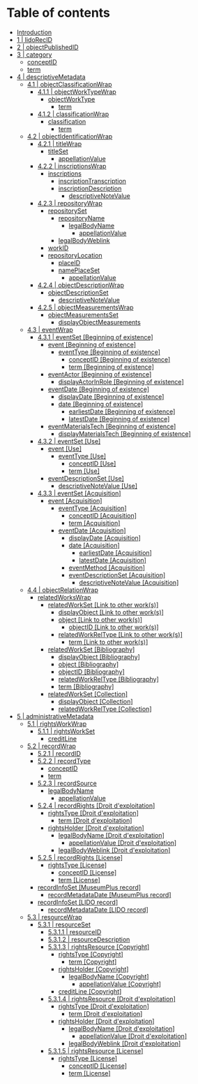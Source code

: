 # Table of contents

* [Introduction](README.md)
* [1 \| lidoRecID](lidorecid.md)
* [2 \| objectPublishedID](objectpublishedid.md)
* [3 \| category](category/README.md)
  * [conceptID](category/conceptid.md)
  * [term](category/term.md)
* [4 \| descriptiveMetadata](descriptivemetadata/README.md)
  * [4.1 \| objectClassificationWrap](descriptivemetadata/objectclassificationwrap/README.md)
    * [4.1.1 \| objectWorkTypeWrap](descriptivemetadata/objectclassificationwrap/objectworktypewrap/README.md)
      * [objectWorkType](descriptivemetadata/objectclassificationwrap/objectworktypewrap/objectworktype/README.md)
        * [term](descriptivemetadata/objectclassificationwrap/objectworktypewrap/objectworktype/term-1.md)
    * [4.1.2 \| classificationWrap](descriptivemetadata/objectclassificationwrap/classificationwrap/README.md)
      * [classification](descriptivemetadata/objectclassificationwrap/classificationwrap/classification/README.md)
        * [term](descriptivemetadata/objectclassificationwrap/classificationwrap/classification/term-2.md)
  * [4.2 \| objectIdentificationWrap](descriptivemetadata/objectidentificationwrap/README.md)
    * [4.2.1 \| titleWrap](descriptivemetadata/objectidentificationwrap/titlewrap/README.md)
      * [titleSet](descriptivemetadata/objectidentificationwrap/titlewrap/titleset/README.md)
        * [appellationValue](descriptivemetadata/objectidentificationwrap/titlewrap/titleset/appellationvalue.md)
    * [4.2.2 \| inscriptionsWrap](descriptivemetadata/objectidentificationwrap/4.2.2-or-inscriptionswrap/README.md)
      * [inscriptions](descriptivemetadata/objectidentificationwrap/4.2.2-or-inscriptionswrap/inscriptions/README.md)
        * [inscriptionTranscription](descriptivemetadata/objectidentificationwrap/4.2.2-or-inscriptionswrap/inscriptions/inscriptiontranscription.md)
        * [inscriptionDescription](descriptivemetadata/objectidentificationwrap/4.2.2-or-inscriptionswrap/inscriptions/inscriptiondescription/README.md)
          * [descriptiveNoteValue](descriptivemetadata/objectidentificationwrap/4.2.2-or-inscriptionswrap/inscriptions/inscriptiondescription/descriptivenotevalue.md)
    * [4.2.3 \| repositoryWrap](descriptivemetadata/objectidentificationwrap/repositorywrap/README.md)
      * [repositorySet](descriptivemetadata/objectidentificationwrap/repositorywrap/repositoryset/README.md)
        * [repositoryName](descriptivemetadata/objectidentificationwrap/repositorywrap/repositoryset/repositoryname/README.md)
          * [legalBodyName](descriptivemetadata/objectidentificationwrap/repositorywrap/repositoryset/repositoryname/legalbodyname/README.md)
            * [appellationValue](descriptivemetadata/objectidentificationwrap/repositorywrap/repositoryset/repositoryname/legalbodyname/appellationvalue-1.md)
        * [legalBodyWeblink](descriptivemetadata/objectidentificationwrap/repositorywrap/repositoryset/legalbodyweblink.md)
      * [workID](descriptivemetadata/objectidentificationwrap/repositorywrap/workid.md)
      * [repositoryLocation](descriptivemetadata/objectidentificationwrap/repositorywrap/repositorylocation/README.md)
        * [placeID](descriptivemetadata/objectidentificationwrap/repositorywrap/repositorylocation/placeid.md)
        * [namePlaceSet](descriptivemetadata/objectidentificationwrap/repositorywrap/repositorylocation/nameplaceset/README.md)
          * [appellationValue](descriptivemetadata/objectidentificationwrap/repositorywrap/repositorylocation/nameplaceset/appellationvalue-2.md)
    * [4.2.4 \| objectDescriptionWrap](descriptivemetadata/objectidentificationwrap/objectdescriptionwrap/README.md)
      * [objectDescriptionSet](descriptivemetadata/objectidentificationwrap/objectdescriptionwrap/objectdescriptionset/README.md)
        * [descriptiveNoteValue](descriptivemetadata/objectidentificationwrap/objectdescriptionwrap/objectdescriptionset/descriptivenotevalue.md)
    * [4.2.5 \| objectMeasurementsWrap](descriptivemetadata/objectidentificationwrap/objectmeasurementswrap/README.md)
      * [objectMeasurementsSet](descriptivemetadata/objectidentificationwrap/objectmeasurementswrap/objectmeasurementsset/README.md)
        * [displayObjectMeasurements](descriptivemetadata/objectidentificationwrap/objectmeasurementswrap/objectmeasurementsset/displayobjectmeasurements.md)
  * [4.3 \| eventWrap](descriptivemetadata/eventwrap/README.md)
    * [4.3.1 \| eventSet \[Beginning of existence\]](descriptivemetadata/eventwrap/eventset-beginning-of-existence/README.md)
      * [event \[Beginning of existence\]](descriptivemetadata/eventwrap/eventset-beginning-of-existence/event-beginning-of-existence/README.md)
        * [eventType \[Beginning of existence\]](descriptivemetadata/eventwrap/eventset-beginning-of-existence/event-beginning-of-existence/eventtype-beginning-of-existence/README.md)
          * [conceptID \[Beginning of existence\]](descriptivemetadata/eventwrap/eventset-beginning-of-existence/event-beginning-of-existence/eventtype-beginning-of-existence/conceptid-beginning-of-existence.md)
          * [term \[Beginning of existence\]](descriptivemetadata/eventwrap/eventset-beginning-of-existence/event-beginning-of-existence/eventtype-beginning-of-existence/term-beginning-of-existence.md)
      * [eventActor \[Beginning of existence\]](descriptivemetadata/eventwrap/eventset-beginning-of-existence/eventactor-beginning-of-existence/README.md)
        * [displayActorInRole \[Beginning of existence\]](descriptivemetadata/eventwrap/eventset-beginning-of-existence/eventactor-beginning-of-existence/displayactorinrole-beginning-of-existence.md)
      * [eventDate \[Beginning of existence\]](descriptivemetadata/eventwrap/eventset-beginning-of-existence/eventdate-beginning-of-existence/README.md)
        * [displayDate \[Beginning of existence\]](descriptivemetadata/eventwrap/eventset-beginning-of-existence/eventdate-beginning-of-existence/displaydate-beginning-of-existence.md)
        * [date \[Beginning of existence\]](descriptivemetadata/eventwrap/eventset-beginning-of-existence/eventdate-beginning-of-existence/date-beginning-of-existence/README.md)
          * [earliestDate \[Beginning of existence\]](descriptivemetadata/eventwrap/eventset-beginning-of-existence/eventdate-beginning-of-existence/date-beginning-of-existence/earliestdate-beginning-of-existence.md)
          * [latestDate \[Beginning of existence\]](descriptivemetadata/eventwrap/eventset-beginning-of-existence/eventdate-beginning-of-existence/date-beginning-of-existence/latestdate-beginning-of-existence.md)
      * [eventMaterialsTech \[Beginning of existence\]](descriptivemetadata/eventwrap/eventset-beginning-of-existence/eventmaterialstech-beginning-of-existence/README.md)
        * [displayMaterialsTech \[Beginning of existence\]](descriptivemetadata/eventwrap/eventset-beginning-of-existence/eventmaterialstech-beginning-of-existence/displaymaterialstech-beginning-of-existence.md)
    * [4.3.2 \| eventSet \[Use\]](descriptivemetadata/eventwrap/eventset-use/README.md)
      * [event \[Use\]](descriptivemetadata/eventwrap/eventset-use/event-use/README.md)
        * [eventType \[Use\]](descriptivemetadata/eventwrap/eventset-use/event-use/eventtype-use/README.md)
          * [conceptID  \[Use\]](descriptivemetadata/eventwrap/eventset-use/event-use/eventtype-use/conceptid-use.md)
          * [term  \[Use\]](descriptivemetadata/eventwrap/eventset-use/event-use/eventtype-use/term-use.md)
      * [eventDescriptionSet \[Use\]](descriptivemetadata/eventwrap/eventset-use/eventdescriptionset-use/README.md)
        * [descriptiveNoteValue \[Use\]](descriptivemetadata/eventwrap/eventset-use/eventdescriptionset-use/descriptivenotevalue-use.md)
    * [4.3.3 \| eventSet \[Acquisition\]](descriptivemetadata/eventwrap/eventset-acquisition/README.md)
      * [event \[Acquisition\]](descriptivemetadata/eventwrap/eventset-acquisition/event-acquisition/README.md)
        * [eventType \[Acquisition\]](descriptivemetadata/eventwrap/eventset-acquisition/event-acquisition/eventtype-acquisition/README.md)
          * [conceptID  \[Acquisition\]](descriptivemetadata/eventwrap/eventset-acquisition/event-acquisition/eventtype-acquisition/conceptid-acquisition.md)
          * [term \[Acquisition\]](descriptivemetadata/eventwrap/eventset-acquisition/event-acquisition/eventtype-acquisition/term-acquisition.md)
        * [eventDate \[Acquisition\]](descriptivemetadata/eventwrap/eventset-acquisition/event-acquisition/eventdate-acquisition/README.md)
          * [displayDate \[Acquisition\]](descriptivemetadata/eventwrap/eventset-acquisition/event-acquisition/eventdate-acquisition/displaydate-acquisition.md)
          * [date \[Acquisition\]](descriptivemetadata/eventwrap/eventset-acquisition/event-acquisition/eventdate-acquisition/date-acquisition/README.md)
            * [earliestDate \[Acquisition\]](descriptivemetadata/eventwrap/eventset-acquisition/event-acquisition/eventdate-acquisition/date-acquisition/earliestdate-acquisition.md)
            * [latestDate \[Acquisition\]](descriptivemetadata/eventwrap/eventset-acquisition/event-acquisition/eventdate-acquisition/date-acquisition/latestdate-acquisition.md)
          * [eventMethod \[Acquisition\]](descriptivemetadata/eventwrap/eventset-acquisition/event-acquisition/eventdate-acquisition/eventmethod-acquisition.md)
          * [eventDescriptionSet \[Acquisition\]](descriptivemetadata/eventwrap/eventset-acquisition/event-acquisition/eventdate-acquisition/eventdescriptionset-acquisition/README.md)
            * [descriptiveNoteValue \[Acquisition\]](descriptivemetadata/eventwrap/eventset-acquisition/event-acquisition/eventdate-acquisition/eventdescriptionset-acquisition/descriptivenotevalue-1.md)
  * [4.4 \| objectRelationWrap](descriptivemetadata/objectrelationwrap/README.md)
    * [relatedWorksWrap](descriptivemetadata/objectrelationwrap/relatedworkswrap/README.md)
      * [relatedWorkSet \[Link to other work\(s\)\]](descriptivemetadata/objectrelationwrap/relatedworkswrap/relatedworkset-link-to-other-work-s/README.md)
        * [displayObject \[Link to other work\(s\)\]](descriptivemetadata/objectrelationwrap/relatedworkswrap/relatedworkset-link-to-other-work-s/displayobject-link-to-other-work-s.md)
        * [object \[Link to other work\(s\)\]](descriptivemetadata/objectrelationwrap/relatedworkswrap/relatedworkset-link-to-other-work-s/object-link-to-other-work-s/README.md)
          * [objectID \[Link to other work\(s\)\]](descriptivemetadata/objectrelationwrap/relatedworkswrap/relatedworkset-link-to-other-work-s/object-link-to-other-work-s/objectid-link-to-other-work-s.md)
        * [relatedWorkRelType \[Link to other work\(s\)\]](descriptivemetadata/objectrelationwrap/relatedworkswrap/relatedworkset-link-to-other-work-s/relatedworkreltype-link-to-other-work-s/README.md)
          * [term \[Link to other work\(s\)\]](descriptivemetadata/objectrelationwrap/relatedworkswrap/relatedworkset-link-to-other-work-s/relatedworkreltype-link-to-other-work-s/term-link-to-other-work-s.md)
      * [relatedWorkSet \[Bibliography\]](descriptivemetadata/objectrelationwrap/relatedworkswrap/relatedworkset-bibliography/README.md)
        * [displayObject \[Bibliography\]](descriptivemetadata/objectrelationwrap/relatedworkswrap/relatedworkset-bibliography/displayobject-bibliography.md)
        * [object \[Bibliography\]](descriptivemetadata/objectrelationwrap/relatedworkswrap/relatedworkset-bibliography/object-bibliography.md)
        * [objectID \[Bibliography\]](descriptivemetadata/objectrelationwrap/relatedworkswrap/relatedworkset-bibliography/objectid-bibliography.md)
        * [relatedWorkRelType \[Bibliography\]](descriptivemetadata/objectrelationwrap/relatedworkswrap/relatedworkset-bibliography/relatedworkreltype-bibliography.md)
        * [term \[Bibliography\]](descriptivemetadata/objectrelationwrap/relatedworkswrap/relatedworkset-bibliography/term-bibliography.md)
      * [relatedWorkSet \[Collection\]](descriptivemetadata/objectrelationwrap/relatedworkswrap/relatedworkset-collection/README.md)
        * [displayObject \[Collection\]](descriptivemetadata/objectrelationwrap/relatedworkswrap/relatedworkset-collection/displayobject-collection.md)
        * [relatedWorkRelType \[Collection\]](descriptivemetadata/objectrelationwrap/relatedworkswrap/relatedworkset-collection/relatedworkreltype-collection.md)
* [5 \| administrativeMetadata](administrativemetadata/README.md)
  * [5.1 \| rightsWorkWrap](administrativemetadata/rightsworkwrap/README.md)
    * [5.1.1 \| rightsWorkSet](administrativemetadata/rightsworkwrap/rightsworkset/README.md)
      * [creditLine](administrativemetadata/rightsworkwrap/rightsworkset/creditline.md)
  * [5.2 \| recordWrap](administrativemetadata/recordwrap/README.md)
    * [5.2.1 \| recordID](administrativemetadata/recordwrap/conceptid-1.md)
    * [5.2.2 \| recordType](administrativemetadata/recordwrap/recordtype/README.md)
      * [conceptID](administrativemetadata/recordwrap/recordtype/conceptid.md)
      * [term](administrativemetadata/recordwrap/recordtype/term-3.md)
    * [5.2.3 \| recordSource](administrativemetadata/recordwrap/recordsource/README.md)
      * [legalBodyName](administrativemetadata/recordwrap/recordsource/legalbodyname-1/README.md)
        * [appellationValue](administrativemetadata/recordwrap/recordsource/legalbodyname-1/appellationvalue-3.md)
    * [5.2.4 \| recordRights \[Droit d'exploitation\]](administrativemetadata/recordwrap/recordrights-verwertungsrecht/README.md)
      * [rightsType \[Droit d'exploitation\]](administrativemetadata/recordwrap/recordrights-verwertungsrecht/rightstype-verwertungsrecht/README.md)
        * [term \[Droit d'exploitation\]](administrativemetadata/recordwrap/recordrights-verwertungsrecht/rightstype-verwertungsrecht/term-verwertungsrecht.md)
      * [rightsHolder \[Droit d'exploitation\]](administrativemetadata/recordwrap/recordrights-verwertungsrecht/rightsholder-verwertungsrecht/README.md)
        * [legalBodyName \[Droit d'exploitation\]](administrativemetadata/recordwrap/recordrights-verwertungsrecht/rightsholder-verwertungsrecht/legalbodyname-verwertungsrecht/README.md)
          * [appellationValue \[Droit d'exploitation\]](administrativemetadata/recordwrap/recordrights-verwertungsrecht/rightsholder-verwertungsrecht/legalbodyname-verwertungsrecht/appellationvalue-verwertungsrecht.md)
        * [legalBodyWeblink \[Droit d'exploitation\]](administrativemetadata/recordwrap/recordrights-verwertungsrecht/rightsholder-verwertungsrecht/legalbodyweblink-verwertungsrecht.md)
    * [5.2.5 \| recordRights \[License\]](administrativemetadata/recordwrap/recordrights-license/README.md)
      * [rightsType \[License\]](administrativemetadata/recordwrap/recordrights-license/rightstype-license/README.md)
        * [conceptID \[License\]](administrativemetadata/recordwrap/recordrights-license/rightstype-license/conceptid-license.md)
        * [term \[License\]](administrativemetadata/recordwrap/recordrights-license/rightstype-license/term-license.md)
    * [recordInfoSet \[MuseumPlus record\]](administrativemetadata/recordwrap/recordinfoset-source-record/README.md)
      * [recordMetadataDate \[MuseumPlus record\]](administrativemetadata/recordwrap/recordinfoset-source-record/recordmetadatadate-source-record.md)
    * [recordInfoSet \[LIDO record\]](administrativemetadata/recordwrap/recordinfoset-lido-record/README.md)
      * [recordMetadataDate \[LIDO record\]](administrativemetadata/recordwrap/recordinfoset-lido-record/recordmetadatadate-lido-record.md)
  * [5.3 \| resourceWrap](administrativemetadata/resourcewrap/README.md)
    * [5.3.1 \| resourceSet](administrativemetadata/resourcewrap/resourceset/README.md)
      * [5.3.1.1 \| resourceID](administrativemetadata/resourcewrap/resourceset/resourceid.md)
      * [5.3.1.2 \| resourceDescription](administrativemetadata/resourcewrap/resourceset/resourcedescription.md)
      * [5.3.1.3 \| rightsResource \[Copyright\]](administrativemetadata/resourcewrap/resourceset/rightsresource-urheberrecht/README.md)
        * [rightsType \[Copyright\]](administrativemetadata/resourcewrap/resourceset/rightsresource-urheberrecht/rightstype-urheberrecht/README.md)
          * [term \[Copyright\]](administrativemetadata/resourcewrap/resourceset/rightsresource-urheberrecht/rightstype-urheberrecht/term-urheberrecht.md)
        * [rightsHolder \[Copyright\]](administrativemetadata/resourcewrap/resourceset/rightsresource-urheberrecht/rightsholder-urheberrecht-1/README.md)
          * [legalBodyName \[Copyright\]](administrativemetadata/resourcewrap/resourceset/rightsresource-urheberrecht/rightsholder-urheberrecht-1/legalbodyname-urheberrecht/README.md)
            * [appellationValue \[Copyright\]](administrativemetadata/resourcewrap/resourceset/rightsresource-urheberrecht/rightsholder-urheberrecht-1/legalbodyname-urheberrecht/appellationvalue-urheberrecht.md)
        * [creditLine \[Copyright\]](administrativemetadata/resourcewrap/resourceset/rightsresource-urheberrecht/creditline-copyright.md)
      * [5.3.1.4 \| rightsResource \[Droit d'exploitation\]](administrativemetadata/resourcewrap/resourceset/rightsresource-verwertungsrecht/README.md)
        * [rightsType \[Droit d'exploitation\]](administrativemetadata/resourcewrap/resourceset/rightsresource-verwertungsrecht/rightstype-verwertungsrecht-1/README.md)
          * [term \[Droit d'exploitation\]](administrativemetadata/resourcewrap/resourceset/rightsresource-verwertungsrecht/rightstype-verwertungsrecht-1/term-verwertungsrecht-1.md)
        * [rightsHolder \[Droit d'exploitation\]](administrativemetadata/resourcewrap/resourceset/rightsresource-verwertungsrecht/rightsholder-verwertungsrecht-1/README.md)
          * [legalBodyName \[Droit d'exploitation\]](administrativemetadata/resourcewrap/resourceset/rightsresource-verwertungsrecht/rightsholder-verwertungsrecht-1/legalbodyname-verwertungsrecht-1/README.md)
            * [appellationValue \[Droit d'exploitation\]](administrativemetadata/resourcewrap/resourceset/rightsresource-verwertungsrecht/rightsholder-verwertungsrecht-1/legalbodyname-verwertungsrecht-1/appellationvalue-verwertungsrecht-1.md)
          * [legalBodyWeblink \[Droit d'exploitation\]](administrativemetadata/resourcewrap/resourceset/rightsresource-verwertungsrecht/rightsholder-verwertungsrecht-1/legalbodyweblink-verwertungsrecht-1.md)
      * [5.3.1.5 \| rightsResource \[License\]](administrativemetadata/resourcewrap/resourceset/rightsresource-license/README.md)
        * [rightsType \[License\]](administrativemetadata/resourcewrap/resourceset/rightsresource-license/rightstype-license-1/README.md)
          * [conceptID \[License\]](administrativemetadata/resourcewrap/resourceset/rightsresource-license/rightstype-license-1/conceptid-license-1.md)
          * [term \[License\]](administrativemetadata/resourcewrap/resourceset/rightsresource-license/rightstype-license-1/term-license-1.md)

